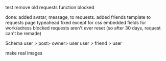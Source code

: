 test remove old requests function
blocked

done:
added avatar, message, to requests. added friends template to requests page
typeahead fixed except for css
embedded fields for work/adress
blocked requests aren't ever reset (so after 30 days, request can't be remade)

Schema
user > post> owner> user
user > friend > user

make real images
